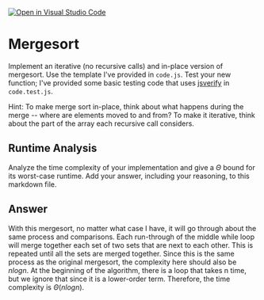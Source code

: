 [![Open in Visual Studio Code](https://classroom.github.com/assets/open-in-vscode-718a45dd9cf7e7f842a935f5ebbe5719a5e09af4491e668f4dbf3b35d5cca122.svg)](https://classroom.github.com/online_ide?assignment_repo_id=11730513&assignment_repo_type=AssignmentRepo)
# Mergesort

Implement an iterative (no recursive calls) and in-place version of mergesort.
Use the template I've provided in `code.js`. Test your new function; I've
provided some basic testing code that uses
[jsverify](https://jsverify.github.io/) in `code.test.js`.

Hint: To make merge sort in-place, think about what happens during the merge --
where are elements moved to and from? To make it iterative, think about the
part of the array each recursive call considers.

## Runtime Analysis

Analyze the time complexity of your implementation and give a $\Theta$ bound for
its worst-case runtime. Add your answer, including your reasoning, to this
markdown file.

## Answer

With this mergesort, no matter what case I have, it will go through about the same process and comparisons.  Each run-through of the middle while loop will merge together each set of two sets that are next to each other.  This is repeated until all the sets are merged together.  Since this is the same process as the original mergesort, the complexity here should also be $nlogn$.  At the beginning of the algorithm, there is a loop that takes n time, but we ignore that since it is a lower-order term.  Therefore, the time complexity is $\Theta(nlogn)$.

